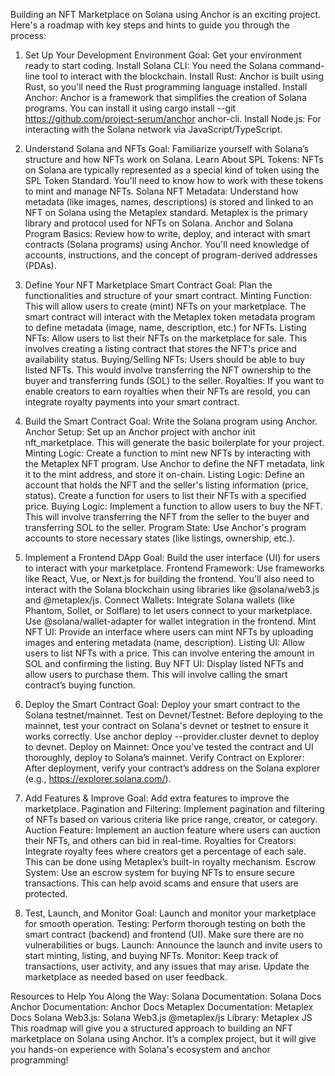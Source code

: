Building an NFT Marketplace on Solana using Anchor is an exciting project. Here's a roadmap with key steps and hints to guide you through the process:

1. Set Up Your Development Environment
Goal: Get your environment ready to start coding.
Install Solana CLI: You need the Solana command-line tool to interact with the blockchain.
Install Rust: Anchor is built using Rust, so you'll need the Rust programming language installed.
Install Anchor: Anchor is a framework that simplifies the creation of Solana programs. You can install it using cargo install --git https://github.com/project-serum/anchor anchor-cli.
Install Node.js: For interacting with the Solana network via JavaScript/TypeScript.



2. Understand Solana and NFTs
Goal: Familiarize yourself with Solana’s structure and how NFTs work on Solana.
Learn About SPL Tokens: NFTs on Solana are typically represented as a special kind of token using the SPL Token Standard. You'll need to know how to work with these tokens to mint and manage NFTs.
Solana NFT Metadata: Understand how metadata (like images, names, descriptions) is stored and linked to an NFT on Solana using the Metaplex standard. Metaplex is the primary library and protocol used for NFTs on Solana.
Anchor and Solana Program Basics: Review how to write, deploy, and interact with smart contracts (Solana programs) using Anchor. You'll need knowledge of accounts, instructions, and the concept of program-derived addresses (PDAs).



3. Define Your NFT Marketplace Smart Contract
Goal: Plan the functionalities and structure of your smart contract.
Minting Function: This will allow users to create (mint) NFTs on your marketplace. The smart contract will interact with the Metaplex token metadata program to define metadata (image, name, description, etc.) for NFTs.
Listing NFTs: Allow users to list their NFTs on the marketplace for sale. This involves creating a listing contract that stores the NFT's price and availability status.
Buying/Selling NFTs: Users should be able to buy listed NFTs. This would involve transferring the NFT ownership to the buyer and transferring funds (SOL) to the seller.
Royalties: If you want to enable creators to earn royalties when their NFTs are resold, you can integrate royalty payments into your smart contract.


4. Build the Smart Contract
Goal: Write the Solana program using Anchor.
Anchor Setup: Set up an Anchor project with anchor init nft_marketplace. This will generate the basic boilerplate for your project.
Minting Logic:
Create a function to mint new NFTs by interacting with the Metaplex NFT program.
Use Anchor to define the NFT metadata, link it to the mint address, and store it on-chain.
Listing Logic:
Define an account that holds the NFT and the seller's listing information (price, status).
Create a function for users to list their NFTs with a specified price.
Buying Logic:
Implement a function to allow users to buy the NFT. This will involve transferring the NFT from the seller to the buyer and transferring SOL to the seller.
Program State: Use Anchor's program accounts to store necessary states (like listings, ownership, etc.).

6. Implement a Frontend DApp
Goal: Build the user interface (UI) for users to interact with your marketplace.
Frontend Framework: Use frameworks like React, Vue, or Next.js for building the frontend. You'll also need to interact with the Solana blockchain using libraries like @solana/web3.js and @metaplex/js.
Connect Wallets: Integrate Solana wallets (like Phantom, Sollet, or Solflare) to let users connect to your marketplace.
Use @solana/wallet-adapter for wallet integration in the frontend.
Mint NFT UI: Provide an interface where users can mint NFTs by uploading images and entering metadata (name, description).
Listing UI: Allow users to list NFTs with a price. This can involve entering the amount in SOL and confirming the listing.
Buy NFT UI: Display listed NFTs and allow users to purchase them. This will involve calling the smart contract’s buying function.


6. Deploy the Smart Contract
Goal: Deploy your smart contract to the Solana testnet/mainnet.
Test on Devnet/Testnet: Before deploying to the mainnet, test your contract on Solana's devnet or testnet to ensure it works correctly.
Use anchor deploy --provider.cluster devnet to deploy to devnet.
Deploy on Mainnet: Once you’ve tested the contract and UI thoroughly, deploy to Solana’s mainnet.
Verify Contract on Explorer: After deployment, verify your contract’s address on the Solana explorer (e.g., https://explorer.solana.com/).



8. Add Features & Improve
Goal: Add extra features to improve the marketplace.
Pagination and Filtering: Implement pagination and filtering of NFTs based on various criteria like price range, creator, or category.
Auction Feature: Implement an auction feature where users can auction their NFTs, and others can bid in real-time.
Royalties for Creators: Integrate royalty fees where creators get a percentage of each sale. This can be done using Metaplex’s built-in royalty mechanism.
Escrow System: Use an escrow system for buying NFTs to ensure secure transactions. This can help avoid scams and ensure that users are protected.


8. Test, Launch, and Monitor
Goal: Launch and monitor your marketplace for smooth operation.
Testing: Perform thorough testing on both the smart contract (backend) and frontend (UI). Make sure there are no vulnerabilities or bugs.
Launch: Announce the launch and invite users to start minting, listing, and buying NFTs.
Monitor: Keep track of transactions, user activity, and any issues that may arise. Update the marketplace as needed based on user feedback.


Resources to Help You Along the Way:
Solana Documentation: Solana Docs
Anchor Documentation: Anchor Docs
Metaplex Documentation: Metaplex Docs
Solana Web3.js: Solana Web3.js
@metaplex/js Library: Metaplex JS
This roadmap will give you a structured approach to building an NFT marketplace on Solana using Anchor. It’s a complex project, but it will give you hands-on experience with Solana's ecosystem and anchor programming!
